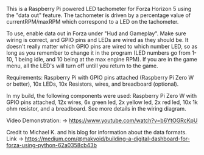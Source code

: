 This is a Raspberry Pi powered LED tachometer for Forza Horizon 5 using the "data out" feature. The tachometer is driven by a percentage value of currentRPM/maxRPM which correspond to a LED on the tachometer.

To use, enable data out in Forza under "Hud and Gameplay". Make sure wiring is correct, and GPIO pins and LEDs are wired as they should be. It doesn't really matter which GPIO pins are wired to which number LED, so as long as you remember to change it in the program (LED numbers go from 1-10, 1 being idle, and 10 being at the max engine RPM). If you are in the game menu, all the LED's will turn off untill you return to the game.

Requirements: Raspberry Pi with GPIO pins attached (Raspberry Pi Zero W or better), 10x LEDs, 10x Resistors, wires, and breadboard (optional).

In my build, the following components were used: Raspberry Pi Zero W with GPIO pins attached, 12x wires, 6x green led, 2x yellow led, 2x red led, 10x 1k ohm resistor, and a breadboard. See more details in the wiring diagram.

Video Demonstration: -> https://www.youtube.com/watch?v=b6YtOGRcKpU

Credit to Michael K. and his blog for information about the data formats. Link -> https://medium.com/@makvoid/building-a-digital-dashboard-for-forza-using-python-62a0358cb43b
